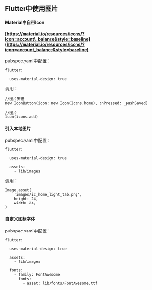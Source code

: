 ## Flutter中使用图片

#### Material中自带Icon

#### [https://material.io/resources/icons/?icon=account\_balance&style=baseline](https://material.io/resources/icons/?icon=account_balance&style=baseline)

pubspec.yaml中配置：

```
flutter:

  uses-material-design: true
```

调用：

```
//图片安扭
new IconButton(icon: new Icon(Icons.home), onPressed: _pushSaved)

//图片
Icon(Icons.add)
```

#### 引入本地图片

pubspec.yaml中配置：

```
flutter:

  uses-material-design: true

  assets:
    - lib/images
```

调用：

```
Image.asset(
    'images/ic_home_light_tab.png',
    height: 24,
    width: 24,
)
```

#### 自定义图标字体

pubspec.yaml中配置：

```
flutter:

  uses-material-design: true

  assets:
    - lib/images

  fonts:
    - family: FontAwesome
      fonts:
        - asset: lib/fonts/FontAwesome.ttf
```



